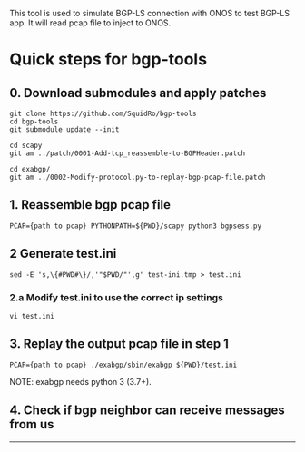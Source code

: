 This tool is used to simulate BGP-LS connection with ONOS to test BGP-LS app. It will read pcap file to inject to ONOS.

# Quick steps for bgp-tools

## 0. Download submodules and apply patches
```
git clone https://github.com/SquidRo/bgp-tools
cd bgp-tools
git submodule update --init
```

```
cd scapy
git am ../patch/0001-Add-tcp_reassemble-to-BGPHeader.patch
```
```
cd exabgp/
git am ../0002-Modify-protocol.py-to-replay-bgp-pcap-file.patch
```
## 1. Reassemble bgp pcap file
```
PCAP={path to pcap} PYTHONPATH=${PWD}/scapy python3 bgpsess.py
```

## 2 Generate test.ini
```
sed -E 's,\{#PWD#\}/,'"$PWD/"',g' test-ini.tmp > test.ini
```

### 2.a Modify test.ini to use the correct ip settings
```
vi test.ini
```

## 3. Replay the output pcap file in step 1
```
PCAP={path to pcap} ./exabgp/sbin/exabgp ${PWD}/test.ini
```
NOTE: exabgp needs python 3 (3.7+).

## 4. Check if bgp neighbor can receive messages from us

---
